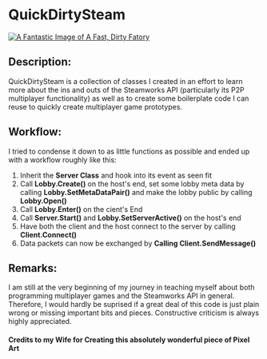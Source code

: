 # QuickDirtySteam
[![A Fantastic Image of A Fast, Dirty Fatory](https://eapi.pcloud.com/getpubthumb?code=XZ8VM0Z7yYojx4SpIp4n1fssfeUM8AOUrAV&linkpassword=undefined&size=320x320&crop=0&type=auto)](https://eapi.pcloud.com/getpubthumb?code=XZ8VM0Z7yYojx4SpIp4n1fssfeUM8AOUrAV&linkpassword=undefined&size=320x320&crop=0&type=auto)

## Description:
QuickDirtySteam is a collection of classes I created in an effort to learn more about the ins and outs of the Steamworks API (particularly its P2P multiplayer functionality) as well as to create some boilerplate code I can reuse to quickly create multiplayer game prototypes. 

## Workflow:
I tried to condense it down to as little functions as possible and ended up with a workflow roughly like this:
1. Inherit the **Server Class** and hook into its event as seen fit
2. Call **Lobby.Create()** on the host's end, set some lobby meta data by calling **Lobby.SetMetaDataPair()** and make the lobby public by calling **Lobby.Open()**
4. Call **Lobby.Enter()** on the cient's End
5. Call **Server.Start()** and **Lobby.SetServerActive()** on the host's end
6. Have both the client and the host connect to the server by calling **Client.Connect()**
7. Data packets can now be exchanged by **Calling Client.SendMessage()**

## Remarks:
I am still at the very beginning of my journey in teaching myself about both programming multiplayer games and the Steamworks API in general.
Therefore, I would hardly be suprised if a great deal of this code is just plain wrong or missing important bits and pieces.
Constructive criticism is always highly appreciated.

#### Credits to my Wife for Creating this absolutely wonderful piece of Pixel Art
